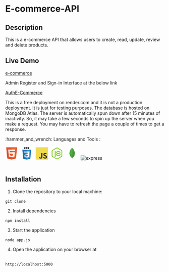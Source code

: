 # E-commerce-API

## Description

This is a e-commerce API that allows users to create, read, update, review and delete products.


## Live Demo

[e-commerce](https://e-commerce-api-24p3.onrender.com/)

<p>Admin Register and Sign-in Interface at the below link</p>

[AuthE-Commerce](https://ubiquitous-kheer-a5cf35.netlify.app/)
&nbsp;
&nbsp;
<p>This is a free deployment on render.com and it is not a production deployment. It is just for testing purposes. The database is hosted on MongoDB Atlas. The server is automatically spun down after 15 minutes of inactivity. So, it may take a few seconds to spin up the server when you make a request. You may have to refresh the page a couple of times to get a response. </p>

<div>
:hammer_and_wrench: Languages and Tools : <br /> <br />
<img src="https://github.com/devicons/devicon/blob/master/icons/html5/html5-original.svg"width="40" height="40"/>&nbsp;
<img src="https://github.com/devicons/devicon/blob/master/icons/css3/css3-original-wordmark.svg"width="40" height="40"/>&nbsp;
<img src="https://github.com/devicons/devicon/blob/master/icons/javascript/javascript-original.svg"width="40" height="40"/>&nbsp;
<img src="https://github.com/devicons/devicon/blob/master/icons/nodejs/nodejs-original.svg"width="40" height="40"/>&nbsp;
<img src="https://github.com/devicons/devicon/blob/master/icons/mongodb/mongodb-original.svg"width="40" height="40"/>&nbsp;
<img src="https://ih1.redbubble.net/image.438908244.6144/st,small,507x507-pad,600x600,f8f8f8.u2.jpg" alt="express" width="40" height="40"/>&nbsp;
<br /><br />
</div>

## Installation

1. Clone the repository to your local machine: 
```
git clone
```
2. Install dependencies
```
npm install
```
3. Start the application
```
node app.js
```
4. Open the application on your browser at
```

http://localhost:5000
```



 
